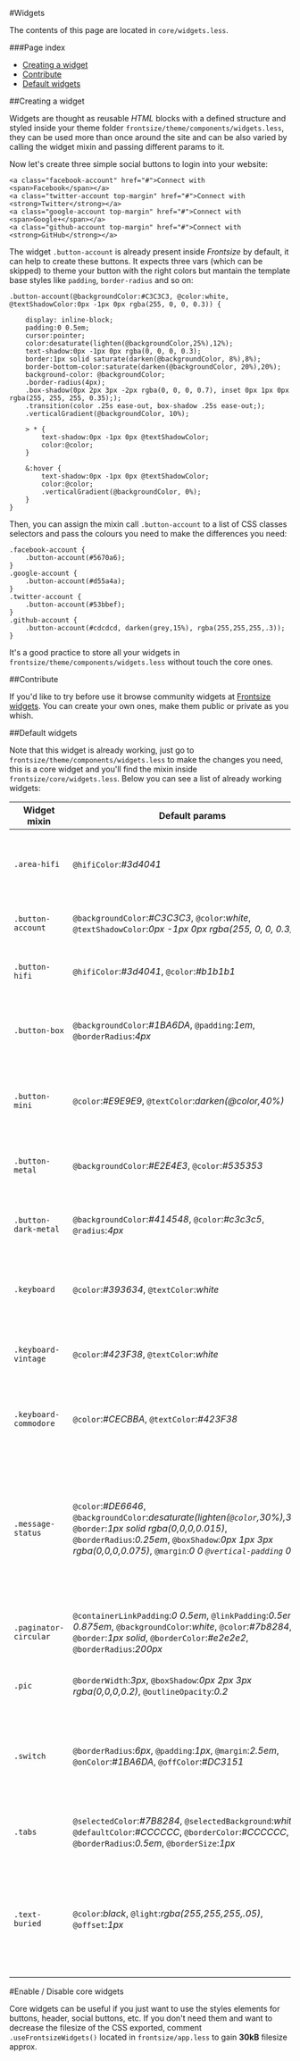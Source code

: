 #Widgets

The contents of this page are located in `core/widgets.less`.

###Page index

- [Creating a widget](#creating-a-widget)
- [Contribute](#contribute)
- [Default widgets](#default-widgets)

##Creating a widget

Widgets are thought as reusable *HTML* blocks with a defined structure and styled inside your theme folder `frontsize/theme/components/widgets.less`, they can be used more than once around the site and can be also varied by calling the widget mixin and passing different params to it.

Now let's create three simple social buttons to login into your website:

```
<a class="facebook-account" href="#">Connect with <span>Facebook</span></a>
<a class="twitter-account top-margin" href="#">Connect with <strong>Twitter</strong></a>
<a class="google-account top-margin" href="#">Connect with <span>Google+</span></a>
<a class="github-account top-margin" href="#">Connect with <strong>GitHub</strong></a>
```

The widget `.button-account` is already present inside *Frontsize* by default, it can help to create these buttons. It expects three vars (which can be skipped) to theme your button with the right colors but mantain the template base styles like `padding`, `border-radius` and so on:

```
.button-account(@backgroundColor:#C3C3C3, @color:white, @textShadowColor:0px -1px 0px rgba(255, 0, 0, 0.3)) {
	
	display: inline-block;
	padding:0 0.5em;
	cursor:pointer;
	color:desaturate(lighten(@backgroundColor,25%),12%);
	text-shadow:0px -1px 0px rgba(0, 0, 0, 0.3);
	border:1px solid saturate(darken(@backgroundColor, 8%),8%);
	border-bottom-color:saturate(darken(@backgroundColor, 20%),20%);
	background-color: @backgroundColor;
	.border-radius(4px);
	.box-shadow(0px 2px 3px -2px rgba(0, 0, 0, 0.7), inset 0px 1px 0px rgba(255, 255, 255, 0.35););
	.transition(color .25s ease-out, box-shadow .25s ease-out;);
	.verticalGradient(@backgroundColor, 10%);
	
	> * {
		text-shadow:0px -1px 0px @textShadowColor;
		color:@color;
	}
	
	&:hover {
		text-shadow:0px -1px 0px @textShadowColor;
		color:@color;
		.verticalGradient(@backgroundColor, 0%);
	}
}
```

Then, you can assign the mixin call `.button-account` to a list of CSS classes selectors and pass the colours you need to make the differences you need:

```
.facebook-account {
	.button-account(#5670a6);
}
.google-account {
	.button-account(#d55a4a);
}
.twitter-account {
	.button-account(#53bbef);
}
.github-account {
	.button-account(#cdcdcd, darken(grey,15%), rgba(255,255,255,.3));
}
```

It's a good practice to store all your widgets in `frontsize/theme/components/widgets.less` without touch the core ones.

##Contribute

If you'd like to try before use it browse community widgets at [Frontsize widgets](http://frontsize.com/widgets/index).
You can create your own ones, make them public or private as you whish.

##Default widgets

Note that this widget is already working, just go to `frontsize/theme/components/widgets.less` to make the changes you need, this is a core widget and you'll find the mixin inside `frontsize/core/widgets.less`.
Below you can see a list of already working widgets:

Widget mixin 			| Default params 																																																							| Description
--- | --- | ---
`.area-hifi`			| `@hifiColor`:*#3d4041*																																																					| Used as *header translucent area* in [Frontsize website](http://frontsize.com)
`.button-account`		| `@backgroundColor`:*#C3C3C3*, `@color`:*white*, `@textShadowColor`:*0px -1px 0px rgba(255, 0, 0, 0.3)*																																	| Makes *login buttons* for the various social networks
`.button-hifi`			| `@hifiColor`:*#3d4041*, `@color`:*#b1b1b1*																																																| Used as *header buttons* in [Frontsize website](http://frontsize.com)
`.button-box`			| `@backgroundColor`:*#1BA6DA*, `@padding`:*1em*, `@borderRadius`:*4px*																																										| Used as *download button* in the front page in [Frontsize website](http://frontsize.com)
`.button-mini`			| `@color`:*#E9E9E9*, `@textColor`:*darken(@color,40%)*																																														| Used as *download button* in the pages footer in [Frontsize website](http://frontsize.com)
`.button-metal`			| `@backgroundColor`:*#E2E4E3*, `@color`:*#535353*																																															| Used as *form button* around forms in [Frontsize website](http://frontsize.com)
`.button-dark-metal`	| `@backgroundColor`:*#414548*, `@color`:*#c3c3c5*, `@radius`:*4px*																																											| Thought as *form button* for forms around [Frontsize website](http://frontsize.com)
`.keyboard`				| `@color`:*#393634*, `@textColor`:*white*																																																	| Styles an HTML element as a *keyboard button* with a modern minimal colors
`.keyboard-vintage`		| `@color`:*#423F38*, `@textColor`:*white*																																																	| Styles an HTML element as a *keyboard button* with a vingate shape
`.keyboard-commodore`	| `@color`:*#CECBBA*, `@textColor`:*#423F38*																																																| Styles an HTML element as a *keyboard button* with **Commodore64** style
`.message-status`		| `@color`:*#DE6646*, `@backgroundColor`:*desaturate(lighten(`@color`,30%),30%)*, `@border`:*1px solid rgba(0,0,0,0.015)*, `@borderRadius`:*0.25em*, `@boxShadow`:*0px 1px 3px rgba(0,0,0,0.075)*, `@margin`:*0 0 `@vertical-padding` 0*	| Styles an HTML elements structure as *status message* stimilar to a **Growl notification**, but with a black translucent window
`.paginator-circular`	| `@containerLinkPadding`:*0 0.5em*, `@linkPadding`:*0.5em 0.875em*, `@backgroundColor`:*white*, `@color`:*#7b8284*, `@border`:*1px solid*, `@borderColor`:*#e2e2e2*, `@borderRadius`:*200px*												| Used as *paginator* in the current [Frontsize website](http://frontsize.com)
`.pic`					| `@borderWidth`:*3px*, `@boxShadow`:*0px 2px 3px rgba(0,0,0,0.2)*, `@outlineOpacity`:*0.2*																																					| Styles an HTML element as a framed picture
`.switch`				| `@borderRadius`:*6px*, `@padding`:*1px*, `@margin`:*2.5em*, `@onColor`:*#1BA6DA*, `@offColor`:*#DC3151*																																	| Styles switch buttons similar to iPhone, it requires JavaScript code to change their state
`.tabs`					| `@selectedColor`:*#7B8284*, `@selectedBackground`:*white*, `@defaultColor`:*#CCCCCC*, `@borderColor`:*#CCCCCC*, `@borderRadius`:*0.5em*, `@borderSize`:*1px*																				| Used as *navigation tabs* in [Frontsize website](http://frontsize.com)
`.text-buried`			| `@color`:*black*, `@light`:*rgba(255,255,255,.05)*, `@offset`:*1px*																																										| Styles a text inside an HTML element with a buried effect, it's used for frontsize title in the front page on [Frontsize website](http://frontsize.com)

#Enable / Disable core widgets

Core widgets can be useful if you just want to use the styles elements for buttons, header, social buttons, etc.
If you don't need them and want to decrease the filesize of the CSS exported, comment `.useFrontsizeWidgets()` located in `frontsize/app.less` to gain **30kB** filesize approx.
